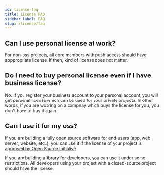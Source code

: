 ```yaml
---
id: license-faq
title: License FAQ
sidebar_label: FAQ
slug: /license/faq
---
```


## Can I use personal license at work?

For non-oss projects, all core members with push access should have apppropriate license.
If then, kind of license does not matter.

## Do I need to buy personal license even if I have business license?

No.
If you register your business account to your personal account, you will get personal license which can be used for your private projects.
In other words, if you are wokring on a compnay which buys the license for you, you don't have to buy it again.

## Can I use it for my oss?

If you are building a fully open source software for end-users (app, web server, website, etc..), you can use it if the license of your project is [approved by Open Source Initiative](https://opensource.org/licenses)

If you are building a library for developers, you can use it under some restrictions.
All developers using your project with a closed-source project should have the license.
